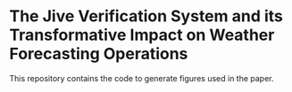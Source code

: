 # The Jive Verification System and its Transformative Impact on Weather Forecasting Operations

This repository contains the code to generate figures used in the paper.
